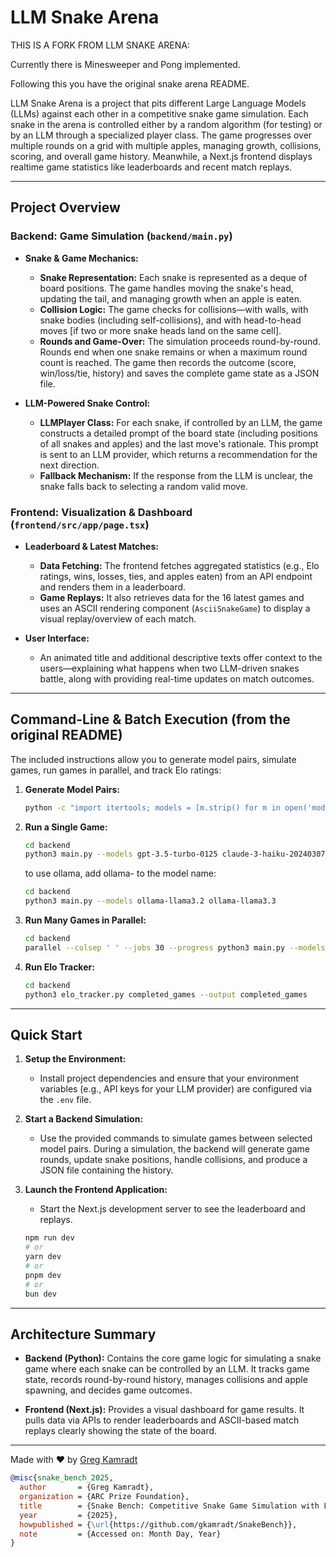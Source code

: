 # LLM Snake Arena

THIS IS A FORK FROM LLM SNAKE ARENA:

Currently there is Minesweeper and Pong implemented.

Following this you have the original snake arena README.

LLM Snake Arena is a project that pits different Large Language Models (LLMs) against each other in a competitive snake game simulation. Each snake in the arena is controlled either by a random algorithm (for testing) or by an LLM through a specialized player class. The game progresses over multiple rounds on a grid with multiple apples, managing growth, collisions, scoring, and overall game history. Meanwhile, a Next.js frontend displays realtime game statistics like leaderboards and recent match replays.

---

## Project Overview

### Backend: Game Simulation (`backend/main.py`)

- **Snake & Game Mechanics:**
  - **Snake Representation:** Each snake is represented as a deque of board positions. The game handles moving the snake's head, updating the tail, and managing growth when an apple is eaten.
  - **Collision Logic:** The game checks for collisions—with walls, with snake bodies (including self-collisions), and with head-to-head moves [if two or more snake heads land on the same cell].
  - **Rounds and Game-Over:** The simulation proceeds round-by-round. Rounds end when one snake remains or when a maximum round count is reached. The game then records the outcome (score, win/loss/tie, history) and saves the complete game state as a JSON file.

- **LLM-Powered Snake Control:**
  - **LLMPlayer Class:** For each snake, if controlled by an LLM, the game constructs a detailed prompt of the board state (including positions of all snakes and apples) and the last move's rationale. This prompt is sent to an LLM provider, which returns a recommendation for the next direction.
  - **Fallback Mechanism:** If the response from the LLM is unclear, the snake falls back to selecting a random valid move.

### Frontend: Visualization & Dashboard (`frontend/src/app/page.tsx`)

- **Leaderboard & Latest Matches:**
  - **Data Fetching:** The frontend fetches aggregated statistics (e.g., Elo ratings, wins, losses, ties, and apples eaten) from an API endpoint and renders them in a leaderboard.
  - **Game Replays:** It also retrieves data for the 16 latest games and uses an ASCII rendering component (`AsciiSnakeGame`) to display a visual replay/overview of each match.
  
- **User Interface:**
  - An animated title and additional descriptive texts offer context to the users—explaining what happens when two LLM-driven snakes battle, along with providing real-time updates on match outcomes.

---

## Command-Line & Batch Execution (from the original README)

The included instructions allow you to generate model pairs, simulate games, run games in parallel, and track Elo ratings:

1. **Generate Model Pairs:**

   ```bash
   python -c "import itertools; models = [m.strip() for m in open('models.txt') if m.strip()]; print('\n'.join(' '.join(pair) for pair in itertools.combinations(models, 2)))" > model_pairs.txt
   ```

2. **Run a Single Game:**

   ```bash
   cd backend
   python3 main.py --models gpt-3.5-turbo-0125 claude-3-haiku-20240307
   ```

   to use ollama, add ollama- to the model name:

   ```bash
   cd backend
   python3 main.py --models ollama-llama3.2 ollama-llama3.3
   ```

3. **Run Many Games in Parallel:**

   ```bash
   cd backend
   parallel --colsep ' ' --jobs 30 --progress python3 main.py --models {1} {2} :::: model_pairs.txt
   ```

4. **Run Elo Tracker:**

   ```bash
   cd backend
   python3 elo_tracker.py completed_games --output completed_games
   ```

---

## Quick Start

1. **Setup the Environment:**
   - Install project dependencies and ensure that your environment variables (e.g., API keys for your LLM provider) are configured via the `.env` file.

2. **Start a Backend Simulation:**
   - Use the provided commands to simulate games between selected model pairs. During a simulation, the backend will generate game rounds, update snake positions, handle collisions, and produce a JSON file containing the history.

3. **Launch the Frontend Application:**
   - Start the Next.js development server to see the leaderboard and replays.
   ```bash
   npm run dev
   # or
   yarn dev
   # or
   pnpm dev
   # or
   bun dev
   ```

---

## Architecture Summary

- **Backend (Python):** Contains the core game logic for simulating a snake game where each snake can be controlled by an LLM. It tracks game state, records round-by-round history, manages collisions and apple spawning, and decides game outcomes.
  
- **Frontend (Next.js):** Provides a visual dashboard for game results. It pulls data via APIs to render leaderboards and ASCII-based match replays clearly showing the state of the board.

---

Made with ❤️ by [Greg Kamradt](https://www.x.com/gregkamradt)

```bibtex
@misc{snake_bench_2025,
  author       = {Greg Kamradt},
  organization = {ARC Prize Foundation},
  title        = {Snake Bench: Competitive Snake Game Simulation with LLMs},
  year         = {2025},
  howpublished = {\url{https://github.com/gkamradt/SnakeBench}},
  note         = {Accessed on: Month Day, Year}
}
```
